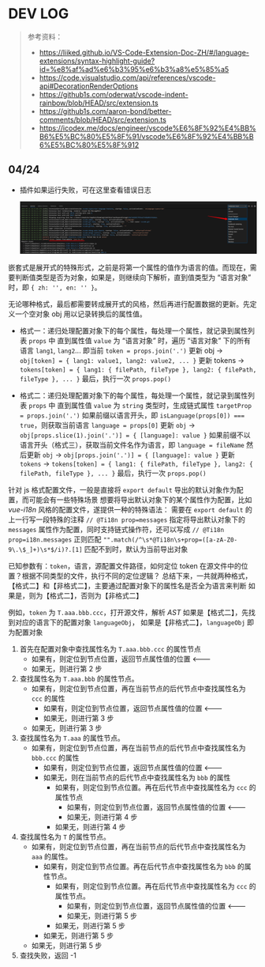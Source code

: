 # DEV LOG

> 参考资料：
>
> - https://liiked.github.io/VS-Code-Extension-Doc-ZH/#/language-extensions/syntax-highlight-guide?id=%e8%af%ad%e6%b3%95%e6%b3%a8%e5%85%a5
> - https://code.visualstudio.com/api/references/vscode-api#DecorationRenderOptions
> - https://github1s.com/oderwat/vscode-indent-rainbow/blob/HEAD/src/extension.ts
> - https://github1s.com/aaron-bond/better-comments/blob/HEAD/src/extension.ts
> - https://icodex.me/docs/engineer/vscode%E6%8F%92%E4%BB%B6%E5%BC%80%E5%8F%91/vscode%E6%8F%92%E4%BB%B6%E5%BC%80%E5%8F%912

## 04/24

- 插件如果运行失败，可在这里查看错误日志

  ![error-log](./docs-res/error-log.png)

嵌套式是展开式的特殊形式，之前是将第一个属性的值作为语言的值。而现在，需要判断值类型是否为对象，如果是，则继续向下解析，直到值类型为 “语言对象” 时，即 `{ zh: '', en: '' }`。

无论哪种格式，最后都需要转成展开式的风格，然后再进行配置数据的更新。先定义一个空对象 obj 用以记录转换后的属性值。

- 格式一：递归处理配置对象下的每个属性，每处理一个属性，就记录到属性列表 `props` 中
  直到属性值 `value` 为 “语言对象” 时，遍历 “语言对象” 下的所有语言 `lang1`, `lang2`...
  即当前 `token = props.join('.')`
  更新 obj -> `obj[token] = { lang1: value1, lang2: value2, ... }`
  更新 tokens -> `tokens[token] = { lang1: { filePath, fileType }, lang2: { filePath, fileType }, ... }`
  最后，执行一次 `props.pop()`

- 格式二：递归处理配置对象下的每个属性，每处理一个属性，就记录到属性列表 `props` 中
  直到属性值 `value` 为 `string` 类型时，生成链式属性 `targetProp = props.join('.')`
  如果前缀以语言开头，即 `isLanguage(props[0]) === true`，则获取当前语言 `language = props[0]`
  更新 `obj` -> `obj[props.slice(1).join('.')] = { [language]: value }`
  如果前缀不以语言开头（格式三），获取当前文件名作为语言，即 `language = fileName`
  然后更新 `obj` -> `obj[props.join('.')] = { [language]: value }`
  更新 `tokens` -> `tokens[token] = { lang1: { filePath, fileType }, lang2: { filePath, fileType }, ... }`
  最后，执行一次 `props.pop()`

针对 js 格式配置文件，一般是直接将 `export default` 导出的默认对象作为配置，而可能会有一些特殊场景
想要将导出默认对象下的某个属性作为配置，比如 _vue-i18n_ 风格的配置文件，遂提供一种的特殊语法：
需要在 `export default` 的上一行写一段特殊的注释 `// @Ti18n prop=messages`
指定将导出默认对象下的 `messages` 属性作为配置，同时支持链式操作符，还可以写成 `// @Ti18n prop=i18n.messages`
正则匹配 `"".match(/^\s*@Ti18n\s+prop=([a-zA-Z0-9\.\$_]+)\s*$/i)?.[1]`
匹配不到时，默认为当前导出对象

已知参数有：`token`，语言，源配置文件路径，如何定位 token 在源文件中的位置？根据不同类型的文件，执行不同的定位逻辑？
总结下来，一共就两种格式，【格式二】和【非格式二】，主要通过配置对象下的属性名是否全为语言来判断
如果是，则为【格式二】，否则为【非格式二】

例如，`token` 为 `T.aaa.bbb.ccc`，打开源文件，解析 _AST_
如果是【格式二】，先找到对应的语言下的配置对象 `languageObj`，
如果是【非格式二】，`languageObj` 即为配置对象

1.  首先在配置对象中查找属性名为 `T.aaa.bbb.ccc` 的属性节点
    - 如果有，则定位到节点位置，返回节点属性值的位置 <---
    - 如果无，则进行第 2 步
2.  查找属性名为 `T.aaa.bbb` 的属性节点。
    - 如果有，则定位到节点位置，再在当前节点的后代节点中查找属性名为 `ccc` 的属性
      - 如果有，则定位到节点位置，返回节点属性值的位置 <---
      - 如果无，则进行第 3 步
    - 如果无，则进行第 3 步
3.  查找属性名为 `T.aaa` 的属性节点。
    - 如果有，则定位到节点位置，再在当前节点的后代节点中查找属性名为 `bbb.ccc` 的属性
      - 如果有，则定位到节点位置，返回节点属性值的位置 <---
      - 如果无，则在当前节点的后代节点中查找属性名为 `bbb` 的属性
        - 如果有，则定位到节点位置。再在后代节点中查找属性名为 `ccc` 的属性节点
          - 如果有，则定位到节点位置，返回节点属性值的位置 <---
          - 如果无，则进行第 4 步
        - 如果无，则进行第 4 步
4.  查找属性名为 `T` 的属性节点。
    - 如果有，则定位到节点位置，再在当前节点的后代节点中查找属性名为 `aaa` 的属性。
      - 如果有，则定位到节点位置。再在后代节点中查找属性名为 `bbb` 的属性节点。
        - 如果有，则定位到节点位置。再在后代节点中查找属性名为 `ccc` 的属性节点。
          - 如果有，则定位到节点位置，返回节点属性值的位置 <---
          - 如果无，则进行第 5 步
        - 如果无，则进行第 5 步
      - 如果无，则进行第 5 步
    - 如果无，则进行第 5 步
5.  查找失败，返回 -1
